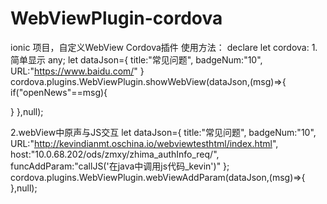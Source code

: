# WebViewPlugin-cordova
ionic 项目，自定义WebView Cordova插件
使用方法：
declare let cordova:
1.简单显示
any; let dataJson={
   title:"常见问题", 
   badgeNum:"10", 
   URL:"https://www.baidu.com/"
}
cordova.plugins.WebViewPlugin.showWebView(dataJson,(msg)=>{
  if("openNews"==msg){
  
  }
},null);

2.webView中原声与JS交互
 let dataJson={
        title:"常见问题",
        badgeNum:"10",
        URL:"http://kevindianmt.oschina.io/webviewtesthtml/index.html",
        host:"10.0.68.202/ods/zmxy/zhima_authInfo_req/",
        funcAddParam:"callJS('在java中调用js代码_kevin')"
      };
  cordova.plugins.WebViewPlugin.webViewAddParam(dataJson,(msg)=>{
  },null);
